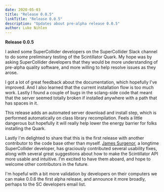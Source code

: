 ```yaml
---
date: 2020-05-03
title: "Release 0.0.5"
linkTitle: "Release 0.0.5"
description: "Updates about pre-alpha release 0.0.5"
author: Luke Nihlen
---
```


**Release 0.0.5**

I asked some SuperCollider developers on the SuperCollider Slack channel to do some preliminary testing of the
Scintillator Quark. My hope was by asking SuperCollider developers that they would be more understanding of pre-alpha
quality software, and more willing to help resolve issues as they arose.

I got a lot of great feedback about the documentation, which hopefully I've improved. And I also learned that the
current installation flow is too much work. Lastly I found a couple of bugs in the sclang-side code that meant that the
server seemed totally broken if installed anywhere with a path that has spaces in it.

This release adds an automated server download and install step, which is performed automatically on class library
recompilation. Feels a little dangerous but hopefully it will really help lower the energy barrier for folks installing
the Quark.

Lastly I'm delighted to share that this is the first release with another contributor to the code base other than
myself. [James Surgenor](https://jamessurgenormusic.com/), a longtime SuperCollider developer, has graciously
contributed several usability fixes, along with several great suggestions about how to make the Scintillator API more
usable and intuitive. I'm excited to have them aboard, and hope to welcome other contributors in the future.

I'm hopeful with a bit more validation by developers on their computers we can make 0.0.6 the first alpha release, and
announce it more broadly, perhaps to the SC developers email list.


